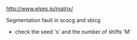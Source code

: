 
http://www.elses.jp/matrix/

Segmentation fault in scocg and sbicg
  * check the seed 's' and the number of shifts 'M'